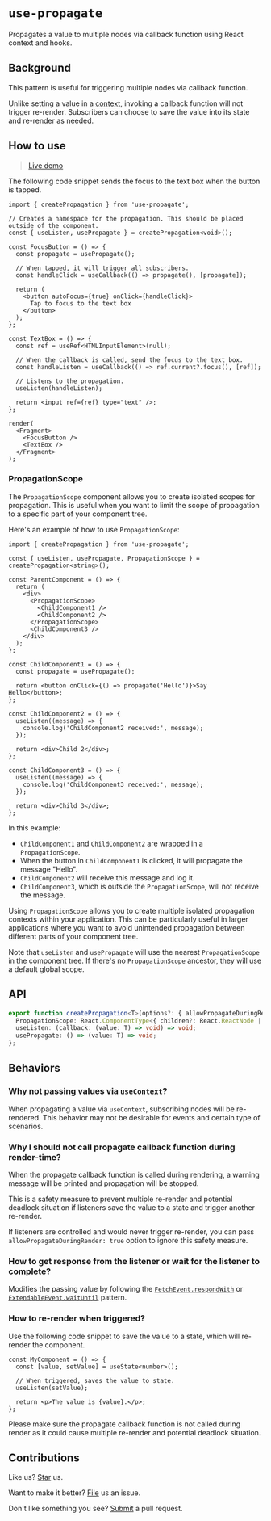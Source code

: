 # `use-propagate`

Propagates a value to multiple nodes via callback function using React context and hooks.

## Background

This pattern is useful for triggering multiple nodes via callback function.

Unlike setting a value in a [context](https://react.dev/reference/react/createContext), invoking a callback function will not trigger re-render. Subscribers can choose to save the value into its state and re-render as needed.

## How to use

> [Live demo](https://compulim.github.io/use-propagate)

The following code snippet sends the focus to the text box when the button is tapped.

```tsx
import { createPropagation } from 'use-propagate';

// Creates a namespace for the propagation. This should be placed outside of the component.
const { useListen, usePropagate } = createPropagation<void>();

const FocusButton = () => {
  const propagate = usePropagate();

  // When tapped, it will trigger all subscribers.
  const handleClick = useCallback(() => propagate(), [propagate]);

  return (
    <button autoFocus={true} onClick={handleClick}>
      Tap to focus to the text box
    </button>
  );
};

const TextBox = () => {
  const ref = useRef<HTMLInputElement>(null);

  // When the callback is called, send the focus to the text box.
  const handleListen = useCallback(() => ref.current?.focus(), [ref]);

  // Listens to the propagation.
  useListen(handleListen);

  return <input ref={ref} type="text" />;
};

render(
  <Fragment>
    <FocusButton />
    <TextBox />
  </Fragment>
);
```

### PropagationScope

The `PropagationScope` component allows you to create isolated scopes for propagation. This is useful when you want to limit the scope of propagation to a specific part of your component tree.

Here's an example of how to use `PropagationScope`:

```tsx
import { createPropagation } from 'use-propagate';

const { useListen, usePropagate, PropagationScope } = createPropagation<string>();

const ParentComponent = () => {
  return (
    <div>
      <PropagationScope>
        <ChildComponent1 />
        <ChildComponent2 />
      </PropagationScope>
      <ChildComponent3 />
    </div>
  );
};

const ChildComponent1 = () => {
  const propagate = usePropagate();
  
  return <button onClick={() => propagate('Hello')}>Say Hello</button>;
};

const ChildComponent2 = () => {
  useListen((message) => {
    console.log('ChildComponent2 received:', message);
  });

  return <div>Child 2</div>;
};

const ChildComponent3 = () => {
  useListen((message) => {
    console.log('ChildComponent3 received:', message);
  });

  return <div>Child 3</div>;
};
```

In this example:

- `ChildComponent1` and `ChildComponent2` are wrapped in a `PropagationScope`.
- When the button in `ChildComponent1` is clicked, it will propagate the message "Hello".
- `ChildComponent2` will receive this message and log it.
- `ChildComponent3`, which is outside the `PropagationScope`, will not receive the message.

Using `PropagationScope` allows you to create multiple isolated propagation contexts within your application. This can be particularly useful in larger applications where you want to avoid unintended propagation between different parts of your component tree.

Note that `useListen` and `usePropagate` will use the nearest `PropagationScope` in the component tree. If there's no `PropagationScope` ancestor, they will use a default global scope.

## API

```ts
export function createPropagation<T>(options?: { allowPropagateDuringRender?: boolean }): {
  PropagationScope: React.ComponentType<{ children?: React.ReactNode | undefined }>;
  useListen: (callback: (value: T) => void) => void;
  usePropagate: () => (value: T) => void;
};
```

## Behaviors

### Why not passing values via `useContext`?

When propagating a value via `useContext`, subscribing nodes will be re-rendered. This behavior may not be desirable for events and certain type of scenarios.

### Why I should not call propagate callback function during render-time?

When the propagate callback function is called during rendering, a warning message will be printed and propagation will be stopped.

This is a safety measure to prevent multiple re-render and potential deadlock situation if listeners save the value to a state and trigger another re-render.

If listeners are controlled and would never trigger re-render, you can pass `allowPropagateDuringRender: true` option to ignore this safety measure.

### How to get response from the listener or wait for the listener to complete?

Modifies the passing value by following the [`FetchEvent.respondWith`](https://developer.mozilla.org/en-US/docs/Web/API/FetchEvent/respondWith) or [`ExtendableEvent.waitUntil`](https://developer.mozilla.org/en-US/docs/Web/API/ExtendableEvent/waitUntil) pattern.

### How to re-render when triggered?

Use the following code snippet to save the value to a state, which will re-render the component.

```tsx
const MyComponent = () => {
  const [value, setValue] = useState<number>();

  // When triggered, saves the value to state.
  useListen(setValue);

  return <p>The value is {value}.</p>;
};
```

Please make sure the propagate callback function is not called during render as it could cause multiple re-render and potential deadlock situation.

## Contributions

Like us? [Star](https://github.com/compulim/use-propagate/stargazers) us.

Want to make it better? [File](https://github.com/compulim/use-propagate/issues) us an issue.

Don't like something you see? [Submit](https://github.com/compulim/use-propagate/pulls) a pull request.

